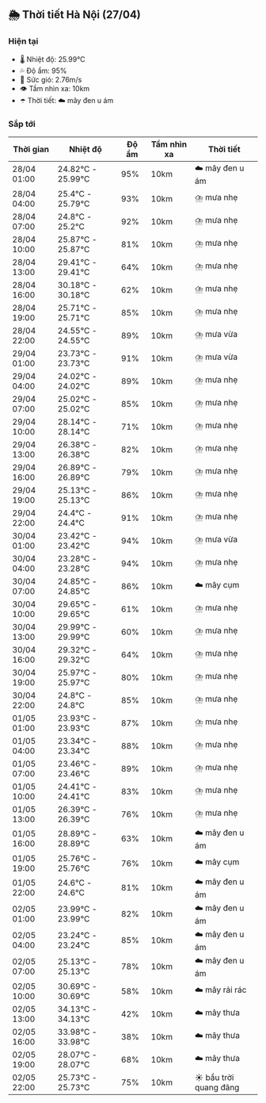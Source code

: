 ## 🌦️ Thời tiết Hà Nội (27/04)

### Hiện tại

- 🌡️ Nhiệt độ: 25.99℃
- 💦 Độ ẩm: 95%
- 💨 Sức gió: 2.76m/s
- 👁️ Tầm nhìn xa: 10km
- ☂️ Thời tiết: ☁️ mây đen u ám

### Sắp tới

| Thời gian | Nhiệt độ | Độ ẩm | Tầm nhìn xa | Thời tiết |
| --- | --- | --- | --- | --- |
| 28/04 01:00 | 24.82℃ - 25.99℃ | 95% | 10km | ☁️ mây đen u ám |
| 28/04 04:00 | 25.4℃ - 25.79℃ | 93% | 10km | ⛈️ mưa nhẹ |
| 28/04 07:00 | 24.8℃ - 25.2℃ | 92% | 10km | ⛈️ mưa nhẹ |
| 28/04 10:00 | 25.87℃ - 25.87℃ | 81% | 10km | ⛈️ mưa nhẹ |
| 28/04 13:00 | 29.41℃ - 29.41℃ | 64% | 10km | ⛈️ mưa nhẹ |
| 28/04 16:00 | 30.18℃ - 30.18℃ | 62% | 10km | ⛈️ mưa nhẹ |
| 28/04 19:00 | 25.71℃ - 25.71℃ | 85% | 10km | ⛈️ mưa nhẹ |
| 28/04 22:00 | 24.55℃ - 24.55℃ | 89% | 10km | ⛈️ mưa vừa |
| 29/04 01:00 | 23.73℃ - 23.73℃ | 91% | 10km | ⛈️ mưa vừa |
| 29/04 04:00 | 24.02℃ - 24.02℃ | 89% | 10km | ⛈️ mưa nhẹ |
| 29/04 07:00 | 25.02℃ - 25.02℃ | 85% | 10km | ⛈️ mưa nhẹ |
| 29/04 10:00 | 28.14℃ - 28.14℃ | 71% | 10km | ⛈️ mưa nhẹ |
| 29/04 13:00 | 26.38℃ - 26.38℃ | 82% | 10km | ⛈️ mưa nhẹ |
| 29/04 16:00 | 26.89℃ - 26.89℃ | 79% | 10km | ⛈️ mưa nhẹ |
| 29/04 19:00 | 25.13℃ - 25.13℃ | 86% | 10km | ⛈️ mưa nhẹ |
| 29/04 22:00 | 24.4℃ - 24.4℃ | 91% | 10km | ⛈️ mưa nhẹ |
| 30/04 01:00 | 23.42℃ - 23.42℃ | 94% | 10km | ⛈️ mưa vừa |
| 30/04 04:00 | 23.28℃ - 23.28℃ | 94% | 10km | ⛈️ mưa nhẹ |
| 30/04 07:00 | 24.85℃ - 24.85℃ | 86% | 10km | ☁️ mây cụm |
| 30/04 10:00 | 29.65℃ - 29.65℃ | 61% | 10km | ⛈️ mưa nhẹ |
| 30/04 13:00 | 29.99℃ - 29.99℃ | 60% | 10km | ⛈️ mưa nhẹ |
| 30/04 16:00 | 29.32℃ - 29.32℃ | 64% | 10km | ⛈️ mưa nhẹ |
| 30/04 19:00 | 25.97℃ - 25.97℃ | 80% | 10km | ⛈️ mưa nhẹ |
| 30/04 22:00 | 24.8℃ - 24.8℃ | 85% | 10km | ⛈️ mưa nhẹ |
| 01/05 01:00 | 23.93℃ - 23.93℃ | 87% | 10km | ⛈️ mưa nhẹ |
| 01/05 04:00 | 23.34℃ - 23.34℃ | 88% | 10km | ⛈️ mưa nhẹ |
| 01/05 07:00 | 23.46℃ - 23.46℃ | 89% | 10km | ⛈️ mưa nhẹ |
| 01/05 10:00 | 24.41℃ - 24.41℃ | 83% | 10km | ⛈️ mưa nhẹ |
| 01/05 13:00 | 26.39℃ - 26.39℃ | 76% | 10km | ⛈️ mưa nhẹ |
| 01/05 16:00 | 28.89℃ - 28.89℃ | 63% | 10km | ☁️ mây đen u ám |
| 01/05 19:00 | 25.76℃ - 25.76℃ | 76% | 10km | ☁️ mây cụm |
| 01/05 22:00 | 24.6℃ - 24.6℃ | 81% | 10km | ☁️ mây đen u ám |
| 02/05 01:00 | 23.99℃ - 23.99℃ | 82% | 10km | ☁️ mây đen u ám |
| 02/05 04:00 | 23.24℃ - 23.24℃ | 85% | 10km | ☁️ mây đen u ám |
| 02/05 07:00 | 25.13℃ - 25.13℃ | 78% | 10km | ☁️ mây đen u ám |
| 02/05 10:00 | 30.69℃ - 30.69℃ | 58% | 10km | ☁️ mây rải rác |
| 02/05 13:00 | 34.13℃ - 34.13℃ | 42% | 10km | ☁️ mây thưa |
| 02/05 16:00 | 33.98℃ - 33.98℃ | 38% | 10km | ☁️ mây thưa |
| 02/05 19:00 | 28.07℃ - 28.07℃ | 68% | 10km | ☁️ mây thưa |
| 02/05 22:00 | 25.73℃ - 25.73℃ | 75% | 10km | ☀️ bầu trời quang đãng |

